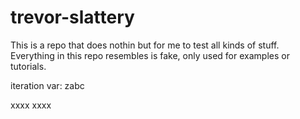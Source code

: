 # trevor-slattery

This is a repo that does nothin but for me to test all kinds of stuff.
Everything in this repo resembles is fake, only used for examples or tutorials.

iteration var: zabc

xxxx
xxxx

